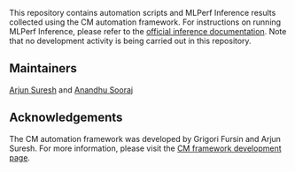 This repository contains automation scripts and MLPerf Inference results collected using the CM automation framework. For instructions on running MLPerf Inference, please refer to the [official inference documentation](https://docs.mlcommons.org/inference). Note that no development activity is being carried out in this repository.

## Maintainers
[Arjun Suresh](https://github.com/arjunsuresh) and [Anandhu Sooraj](https://github.com/anandhu-eng)

## Acknowledgements
The CM automation framework was developed by Grigori Fursin and Arjun Suresh. For more information, please visit the [CM framework development page](https://github.com/mlcommons/cm4mlops/tree/mlperf-inference).
